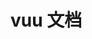 <!--
 * @abstract: JianJie
 * @version: 0.0.1
 * @Author: bhabgs
 * @Date: 2021-03-01 10:12:56
 * @LastEditors: bhabgs
 * @LastEditTime: 2021-03-01 10:12:56
-->

# vuu 文档
